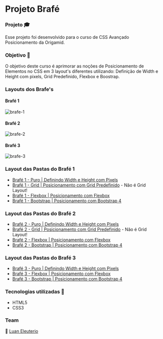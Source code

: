 # Projeto Brafé
### Projeto :mortar_board:
Esse projeto foi desenvolvido para o curso de CSS Avançado Posicionamento da Origamid.

### Objetivo :eyes:
 O objetivo deste curso é aprimorar as noções de Posicionamento de Elementos no CSS em 3 layout's diferentes utilizando: Definição de Width e Height com pixels, Grid Predefinido, Flexbox e Boostrap.
 
 ### Layouts dos Brafe's
 
 #### Brafé 1
 ![brafe-1](https://user-images.githubusercontent.com/37514449/107076645-75107680-67ca-11eb-8c79-41a44cc817cf.gif)
 
 #### Brafé 2
 ![brafe-2](https://user-images.githubusercontent.com/37514449/107076902-e05a4880-67ca-11eb-9612-823f24de9900.gif)
 
 #### Brafé 3
 ![brafe-3](https://user-images.githubusercontent.com/37514449/107648730-6bb85b80-6c5b-11eb-8ce0-4e9fa79263b4.gif)
 
 ### Layout das Pastas do Brafé 1
 * [Brafé 1 - Puro | Definindo Width e Height com Pixels](https://github.com/LuanEleuterio/brafe/tree/main/brafe-1-puro)
 * [Brafé 1 - Grid | Posicionamento com Grid Predefinido](https://github.com/LuanEleuterio/brafe/tree/main/brafe-1-grid) - Não é Grid Layout!
 * [Brafé 1 - Flexbox | Posicionamento com Flexbox](https://github.com/LuanEleuterio/brafe/tree/main/brafe-1-flexbox)
 * [Brafé 1 - Bootstrap | Posicionamento com Bootstrap 4](https://github.com/LuanEleuterio/brafe/tree/main/brafe-1-bootstrap)
 
 ### Layout das Pastas do Brafé 2
 * [Brafé 2 - Puro | Definindo Width e Height com Pixels](https://github.com/LuanEleuterio/brafe/tree/main/brafe-2-puro)
 * [Brafé 2 - Grid | Posicionamento com Grid Predefinido](https://github.com/LuanEleuterio/brafe/tree/main/brafe-2-grid) - Não é Grid Layout!
 * [Brafé 2 - Flexbox | Posicionamento com Flexbox](https://github.com/LuanEleuterio/brafe/tree/main/brafe-2-flexbox)
 * [Brafé 2 - Bootstrap | Posicionamento com Bootstrap 4](https://github.com/LuanEleuterio/brafe/tree/main/brafe-2-bootstrap)
 
 ### Layout das Pastas do Brafé 3
 * [Brafé 3 - Puro | Definindo Width e Height com Pixels](https://github.com/LuanEleuterio/brafe/tree/main/brafe-3-puro)
 * [Brafé 3 - Flexbox | Posicionamento com Flexbox](https://github.com/LuanEleuterio/brafe/tree/main/brafe-3-flexbox)
 * [Brafé 3 - Bootstrap | Posicionamento com Bootstrap 4](https://github.com/LuanEleuterio/brafe/tree/main/brafe-3-bootstrap)

 ### Tecnologias utilizadas  :hammer:

 * HTML5
 * CSS3
 
 ### Team
:man:  [Luan Eleuterio](https://github.com/LuanEleuterio/)
